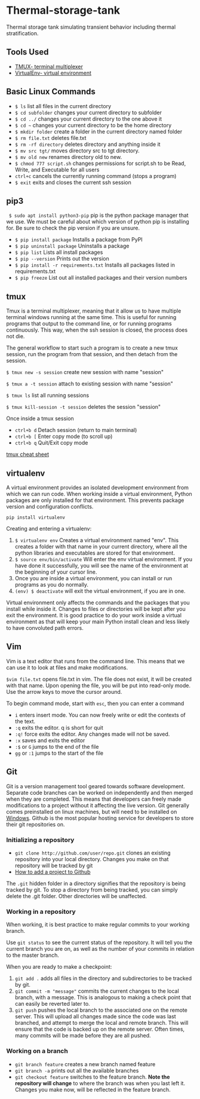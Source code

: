 # Thermal-storage-tank
Thermal storage tank simulating transient behavior including thermal stratification.















## Tools Used

 - [TMUX- terminal multiplexer](https://hackernoon.com/a-gentle-introduction-to-tmux-8d784c404340)
 - [VirtualEnv- virtual environment](https://virtualenv.pypa.io/en/latest/userguide/) 


## Basic Linux Commands
- `$ ls` list all files in the current directory
- `$ cd subfolder` changes your current directory to subfolder
- `$ cd ../` changes your current directory to the one above it
- `$ cd ~` changes your current directory to be the home directory
- `$ mkdir folder` create a folder in the current directory named folder
- `$ rm file.txt` deletes file.txt
- `$ rm -rf directory` deletes directory and anything inside it
- `$ mv src tgt/` moves directory src to tgt directory. 
- `$ mv old new` renames directory old to new. 
- `$ chmod 777 script.sh` changes permissions for script.sh to be Read, Write, and Executable for all users
- `ctrl+c` cancels the currently running command (stops a program)
- `$ exit` exits and closes the current ssh session


## pip3
` $ sudo apt install python3-pip`
pip is the python package manager that we use. We must be careful about which version of python pip is installing for. Be sure to check the pip version if you are unsure.
- `$ pip install package` Installs a package from PyPI
- `$ pip uninstall package` Uninstalls a package
- `$ pip list` Lists all install packages
- `$ pip --version` Prints out the version
- `$ pip install -r requirements.txt` Installs all packages listed in requirements.txt
- `$ pip freeze` List out all installed packages and their version numbers


## tmux

Tmux is a terminal multiplexer, meaning that it allow us to have multiple terminal windows running at the same time. This is useful for running programs that output to the command line, or for running programs continuously. This way, when the ssh session is closed, the process does not die.

The general workflow to start such a program is to create a new tmux session, run the program from that session, and then detach from the session.

`$ tmux new -s session` create new session with name "session"

`$ tmux a -t session` attach to existing session with name "session"

`$ tmux ls` list all running sessions

`$ tmux kill-session -t session` deletes the session "session"

Once inside a tmux session
- `ctrl+b d` Detach session (return to main terminal)
- `ctrl+b [` Enter copy mode (to scroll up)
- `ctrl+b q` Quit/Exit copy mode

[tmux cheat sheet](https://tmuxcheatsheet.com/)

## virtualenv
A virtual environment provides an isolated development environment from which we can run code. When working inside a virtual environment, Python packages are only installed for that environment. This prevents package version and configuration conflicts.

`pip install virtualenv`

Creating and entering a virtualenv:

1. `$ virtualenv env` Creates a virtual environment named "env". This creates a folder with that name in your current directory, where all the python libraries and executables are stored for that environment.
2. `$ source env/bin/activate` Will enter the env virtual environment. If you have done it successfully, you will see the name of the environment at the beginning of your cursor line. 
3. Once you are inside a virtual environment, you can install or run programs as you do normally. 
4. `(env) $ deactivate` will exit the virtual environment, if you are in one.

Virtual environment only affects the commands and the packages that you install while inside it. Changes to files or directories will be kept after you exit the environment. It is good practice to do your work inside a virtual environment as that will keep your main Python install clean and less likely to have convoluted path errors.

## Vim
Vim is a text editor that runs from the command line. This means that we can use it to look at files and make modifications.

`$vim file.txt` opens file.txt in vim. The file does not exist, it will be created with that name.
Upon opening the file, you will be put into read-only mode. Use the arrow keys to move the cursor around.

To begin command mode, start with `esc`, then you can enter a command
- `i` enters insert mode. You can now freely write or edit the contexts of the text.
- `:q` exits the editor. q is short for quit
- `:q!` force exits the editor. Any changes made will not be saved.
- `:x` saves and exits the editor
- `:$` or `G` jumps to the end of the file
- `gg` or `:1` jumps to the start of the file

## Git
Git is a version management tool geared towards software development. Separate code branches can be worked on independently and then merged when they are completed. This means that developers can freely made modifications to a project without it affecting the live version. Git generally comes preinstalled on linux machines, but will need to be installed on [Windows](https://git-scm.com/download/win). Github is the most popular hosting service for developers to store their git repositories on.

### Initializing a repository
- `git clone http://github.com/user/repo.git` clones an existing repository into your local directory. Changes you make on that repository will be tracked by git
- [How to add a project to Github](https://help.github.com/en/articles/adding-an-existing-project-to-github-using-the-command-line)

The `.git` hidden folder in a directory signifies that the repository is being tracked by git. To stop a directory from being tracked, you can simply delete the .git folder. Other directories will be unaffected.

### Working in a repository
When working, it is best practice to make regular commits to your working branch.

Use `git status` to see the current status of the repository. It will tell you the current branch you are on, as well as the number of your commits in relation to the master branch.

When you are ready to make a checkpoint:
1. `git add .` adds all files in the directory and subdirectories to be tracked by git.
2. `git commit -m "message"` commits the current changes to the local branch, with a message. This is analogous to making a check point that can easily be reverted later to.
3. `git push` pushes the local branch to the associated one on the remote server. This will upload all changes made since the code was last branched, and attempt to merge the local and remote branch. This will ensure that the code is backed up on the remote server. Often times, many commits will be made before they are all pushed.

### Working on a branch
-  `git branch feature` creates a new branch named feature
- `git branch -a` prints out all the available branches
- `git checkout feature` switches to the feature branch. **Note the repository will change** to where the branch was when you last left it. Changes you make now, will be reflected in the feature branch.
